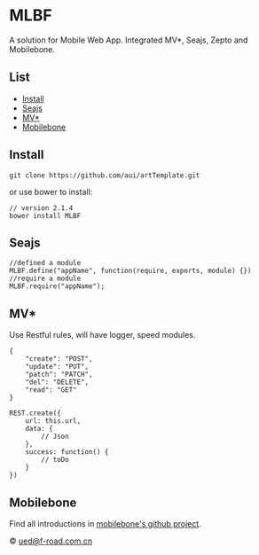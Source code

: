 # MLBF
A solution for Mobile Web App. Integrated MV*, Seajs, Zepto and Mobilebone.

##	List

*	[Install](#Install)
*	[Seajs](#Seajs)
*	[MV*](#MV*)
*   [Mobilebone](#Mobilebone)

## Install

	git clone https://github.com/aui/artTemplate.git

or use bower to install:

	// version 2.1.4
    bower install MLBF

## Seajs

	//defined a module
	MLBF.define("appName", function(require, exports, module) {})
	//require a module
	MLBF.require("appName");

## MV*

Use Restful rules, will have logger, speed modules.

	{
		"create": "POST",
	    "update": "PUT",
	    "patch": "PATCH",
	    "del": "DELETE",
	    "read": "GET"
	}
	
	REST.create({
        url: this.url,
        data: {
        	// Json
        },
        success: function() {
        	// toDo
        }
    })
	

## Mobilebone
	
Find all introductions in [mobilebone's github project](https://github.com/zhangxinxu/mobilebone).

© ued@f-road.com.cn